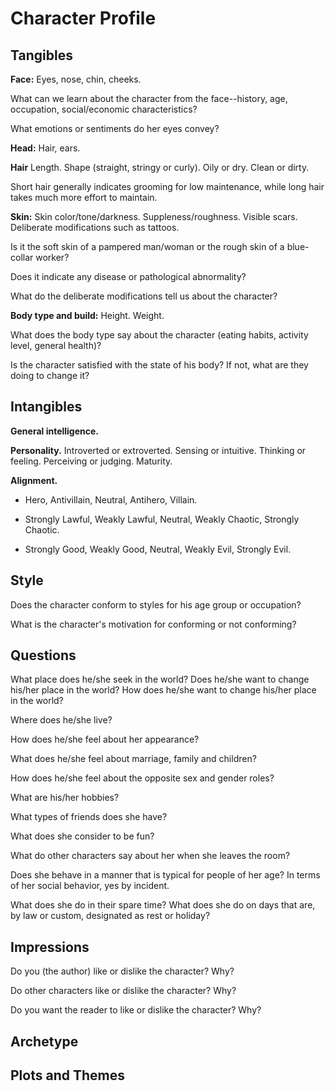 # Character Profile

## Tangibles

**Face:** Eyes, nose, chin, cheeks.

What can we learn about the character from the face--history, age, occupation, social/economic characteristics?

What emotions or sentiments do her eyes convey?

**Head:** Hair, ears.

**Hair** Length. Shape (straight, stringy or curly). Oily or dry. Clean or dirty.

Short hair generally indicates grooming for low maintenance, while long hair takes much more effort to maintain.

**Skin:** Skin color/tone/darkness. Suppleness/roughness. Visible scars. Deliberate modifications such as tattoos.

Is it the soft skin of a pampered man/woman or the rough skin of a blue-collar worker? 

Does it indicate any disease or pathological abnormality?

What do the deliberate modifications tell us about the character? 

**Body type and build:** Height. Weight. 

What does the body type say about the character (eating habits, activity level, general health)?

Is the character satisfied with the state of his body? If not, what are they doing to change it?

## Intangibles

**General intelligence.** 

**Personality.** Introverted or extroverted. Sensing or intuitive. Thinking or feeling. Perceiving or judging. Maturity.

**Alignment.** 

* Hero, Antivillain, Neutral, Antihero, Villain.

* Strongly Lawful, Weakly Lawful, Neutral, Weakly Chaotic, Strongly Chaotic.

* Strongly Good, Weakly Good, Neutral, Weakly Evil, Strongly Evil.

## Style

Does the character conform to styles for his age group or occupation? 

What is the character's motivation for conforming or not conforming?

## Questions

What place does he/she seek in the world? Does he/she want to change his/her place in the world? How does he/she want to change his/her place in the world?

Where does he/she live? 

How does he/she feel about her appearance?

What does he/she feel about marriage, family and children?

How does he/she feel about the opposite sex and gender roles?

What are his/her hobbies?

What types of friends does she have? 

What does she consider to be fun?

What do other characters say about her when she leaves the room?

Does she behave in a manner that is typical for people of her age? In terms of her social behavior, yes by incident.

What does she do in their spare time? What does she do on days that are, by law or custom, designated as rest or holiday?

## Impressions

Do you (the author) like or dislike the character? Why? 

Do other characters like or dislike the character? Why? 

Do you want the reader to like or dislike the character? Why?

## Archetype

## Plots and Themes

